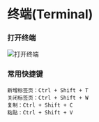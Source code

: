 # 终端(Terminal)


	
	
### 打开终端	


![打开终端](http://odyag87a4.bkt.clouddn.com/animation/ubuntu_open_terminal.gif)


### 常用快捷键

	新增标签页：Ctrl + Shift + T
	关闭标签页：Ctrl + Shift + W
	复制：Ctrl + Shift + C
	粘贴：Ctrl + Shift + V


